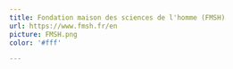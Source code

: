 ```yaml
---
title: Fondation maison des sciences de l'homme (FMSH)
url: https://www.fmsh.fr/en
picture: FMSH.png
color: '#fff'

---
```

